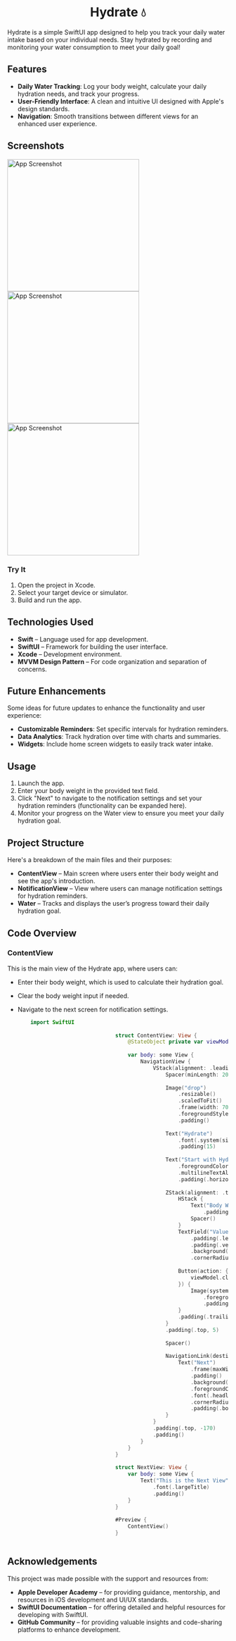 <h1 align="center">Hydrate 💧 </h1>


Hydrate is a simple SwiftUI app designed to help you track your daily water intake based on your individual needs. Stay hydrated by recording and monitoring your water consumption to meet your daily goal!

## Features

- **Daily Water Tracking**: Log your body weight, calculate your daily hydration needs, and track your progress.
- **User-Friendly Interface**: A clean and intuitive UI designed with Apple's design standards.
- **Navigation**: Smooth transitions between different views for an enhanced user experience.

## Screenshots

<img src="https://github.com/user-attachments/assets/b734597a-b4e1-459b-b29d-ecf8d0a03059" alt="App Screenshot" width="300"/>
<img src="https://github.com/user-attachments/assets/e63d9232-24e3-41d5-bcba-14d0fa264e28" alt="App Screenshot" width="300"/>
<img src="https://github.com/user-attachments/assets/8df57b05-6b7b-4a2f-acd2-9ea991be553c" alt="App Screenshot" width="300"/>


### Try It

1. Open the project in Xcode.
2. Select your target device or simulator.
3. Build and run the app.

## Technologies Used

- **Swift** – Language used for app development.
- **SwiftUI** – Framework for building the user interface.
- **Xcode** – Development environment.
- **MVVM Design Pattern** – For code organization and separation of concerns.
  
## Future Enhancements

Some ideas for future updates to enhance the functionality and user experience:

- **Customizable Reminders**: Set specific intervals for hydration reminders.
- **Data Analytics**: Track hydration over time with charts and summaries.
- **Widgets**: Include home screen widgets to easily track water intake.

## Usage

1. Launch the app.
2. Enter your body weight in the provided text field.
3. Click "Next" to navigate to the notification settings and set your hydration reminders (functionality can be expanded here).
4. Monitor your progress on the Water view to ensure you meet your daily hydration goal.

## Project Structure

Here's a breakdown of the main files and their purposes:

- **ContentView** – Main screen where users enter their body weight and see the app's introduction.
- **NotificationView** – View where users can manage notification settings for hydration reminders.
- **Water** – Tracks and displays the user’s progress toward their daily hydration goal.

## Code Overview

### ContentView

This is the main view of the Hydrate app, where users can:

- Enter their body weight, which is used to calculate their hydration goal.
- Clear the body weight input if needed.
- Navigate to the next screen for notification settings.

     ```swift
         import SwiftUI
                                    
                                    struct ContentView: View {
                                        @StateObject private var viewModel = ContentViewModel()
                                    
                                        var body: some View {
                                            NavigationView {
                                                VStack(alignment: .leading) {
                                                    Spacer(minLength: 20)
                                                    
                                                    Image("drop")
                                                        .resizable()
                                                        .scaledToFit()
                                                        .frame(width: 70, height: 70)
                                                        .foregroundStyle(.tint)
                                                        .padding()
                                                    
                                                    Text("Hydrate")
                                                        .font(.system(size: 30, weight: .bold))
                                                        .padding(15)
                                                    
                                                    Text("Start with Hydrate record and track your water intake daily based on your needs and stay hydrated")
                                                        .foregroundColor(.gray)
                                                        .multilineTextAlignment(.leading)
                                                        .padding(.horizontal)
                                                    
                                                    ZStack(alignment: .trailing) {
                                                        HStack {
                                                            Text("Body Weight")
                                                                .padding()
                                                            Spacer()
                                                        }
                                                        TextField("Value", text: $viewModel.bodyWeight)
                                                            .padding(.leading, 125)
                                                            .padding(.vertical, 10)
                                                            .background(Color.gray.opacity(0.1))
                                                            .cornerRadius(2)
                                                        
                                                        Button(action: {
                                                            viewModel.clearBodyWeight()
                                                        }) {
                                                            Image(systemName: "xmark.circle.fill")
                                                                .foregroundColor(.gray)
                                                                .padding(10)
                                                        }
                                                        .padding(.trailing, 20)
                                                    }
                                                    .padding(.top, 5)
                                                    
                                                    Spacer()
                                                    
                                                    NavigationLink(destination: NotificationView()) {
                                                        Text("Next")
                                                            .frame(maxWidth: .infinity)
                                                            .padding()
                                                            .background(Color(red: 0.192, green: 0.68, blue: 0.903))
                                                            .foregroundColor(.white)
                                                            .font(.headline)
                                                            .cornerRadius(10)
                                                            .padding(.bottom)
                                                    }
                                                }
                                                .padding(.top, -170)
                                                .padding()
                                            }
                                        }
                                    }
                                    
                                    struct NextView: View {
                                        var body: some View {
                                            Text("This is the Next View")
                                                .font(.largeTitle)
                                                .padding()
                                        }
                                    }
                                    
                                    #Preview {
                                        ContentView()
                                    }
                                    

## Acknowledgements

This project was made possible with the support and resources from:

- **Apple Developer Academy** – for providing guidance, mentorship, and resources in iOS development and UI/UX standards.
- **SwiftUI Documentation** – for offering detailed and helpful resources for developing with SwiftUI.
- **GitHub Community** – for providing valuable insights and code-sharing platforms to enhance development.
